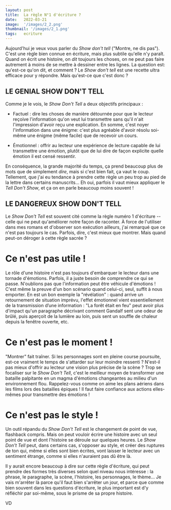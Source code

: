 ```yaml
---
layout: post
title:  La règle N°1 d'écriture ?
date:   2022-03-21
image:  '/images/2_2.png'
thumbnail: '/images/2_1.png'
tags:   ecriture
---
```


Aujourd'hui je veux vous parler du _Show don't tell_ ("Montre, ne dis pas"). C'est une règle bien connue en écriture, mais plus subtile qu'elle n'y paraît. Quand on écrit une histoire, on _dit_ toujours les choses, on ne peut pas faire autrement à moins de se mettre à dessiner entre les lignes. La question est: qu'est-ce qu'on dit, et comment ? Le _Show don't tell_ est une recette ultra efficace pour y répondre. Mais qu'est-ce que c'est donc ?

## LE GENIAL SHOW DON'T TELL

Comme je le vois, le _Show Don't Tell_ a deux objectifs principaux :

- Factuel : dire les choses de manière détournée pour que le lecteur reçoive l'information qu'on veut lui transmettre sans qu'il n'ait l'impression d'avoir reçu une explication. En somme, c'est noyer l'information dans une énigme: c'est plus agréable d'avoir résolu soi-même une énigme (même facile) que de recevoir un cours.

- Émotionnel : offrir au lecteur une expérience de lecture capable de lui transmettre une émotion, plutôt que de lui dire de façon explicite quelle émotion il est censé ressentir.

En conséquence, la grande majorité du temps, ça prend beaucoup plus de mots que de simplement _dire_, mais si c'est bien fait, ça vaut le coup. Tellement, que j'ai eu tendance à prendre cette règle un peu trop au pied de la lettre dans certains manuscrits… Eh oui, parfois il vaut mieux appliquer le _Tell Don't Show_, et ça on en parle beaucoup moins souvent !

## LE DANGEREUX SHOW DON'T TELL

Le _Show Don't Tell_ est souvent cité comme la règle numéro 1 d'écriture -- celle qui ne peut qu'améliorer notre façon de raconter. À force de l'utiliser dans mes romans et d'observer son exécution ailleurs, j'ai remarqué que ce n'est pas toujours le cas. Parfois, dire, c'est mieux que montrer. Mais quand peut-on déroger à cette règle sacrée ?

# Ce n'est pas utile !

Le rôle d'une histoire n'est pas toujours d'embarquer le lecteur dans une tornade d'émotions. Parfois, il a juste besoin de comprendre ce qui se passe. N'oublions pas que l'information peut être véhicule d'émotions ! C'est même la preuve d'un bon scénario quand celui-ci, seul, suffit à nous emporter. En est un bon exemple la "révélation" : quand arrive un retournement de situation imprévu, l'effet émotionnel vient essentiellement de la transmission d’une information : "La forêt était en feu" peut avoir plus d'impact qu'un paragraphe décrivant comment Gandalf sent une odeur de brûlé, puis aperçoit de la lumière au loin, puis sent un souffle de chaleur depuis la fenêtre ouverte, etc.

# Ce n'est pas le moment !

"Montrer" fait traîner. Si les personnages sont en pleine course poursuite, est-ce vraiment le temps de s'attarder sur leur moindre ressenti ? N'est-il pas mieux d'offrir au lecteur une vision plus précise de la scène ? Trop se focaliser sur le _Show Don't Tell_, c'est le meilleur moyen de transformer une bataille palpitante en un magma d'émotions changeantes au milieu d'un environnement flou. Rappelez-vous comme on aime les plans aériens dans les films lors des batailles épiques ! Il faut faire confiance aux actions elles-mêmes pour transmettre des émotions !

# Ce n'est pas le style !

Un outil répandu du _Show Don't Tell_ est le changement de point de vue, flashback compris. Mais on peut vouloir écrire une histoire avec un seul point de vue et dont l'histoire se déroule sur quelques heures. Le _Show Don't Tell_ peut, dans certains cas, s'opposer au style, et créer des ruptures de ton qui, même si elles sont bien écrites, vont laisser le lecteur avec un sentiment étrange, comme si elles n'auraient pas dû être là.

Il y aurait encore beaucoup à dire sur cette règle d'écriture, qui peut prendre des formes très diverses selon quel niveau nous intéresse : la phrase, le paragraphe, la scène, l'histoire, les personnages, le thème... Je vais m'arrêter là parce qu'il faut bien s'arrêter un jour, et parce que comme bien souvent dans les questions d'écriture, le plus important est d'y réfléchir par soi-même, sous le prisme de sa propre histoire.

VD
